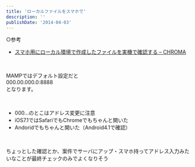 ```yaml
---
title: 'ローカルファイルをスマホで'
description: ''
publishDate: '2014-04-03'
---
```


<p>○参考</p>
<ul>
<li><a href="http://chroma.hatenablog.com/entry/2014/03/13/132528">スマホ用にローカル環境で作成したファイルを実機で確認する – CHROMA</a></li>
</ul>
<p>&nbsp;</p>
<p>MAMPではデフォルト設定だと<br>
000.00.000.0:8888<br>
となります。</p>
<p>&nbsp;</p>
<ul>
<li>000…のとこはアドレス変更に注意</li>
<li>iOS7.1ではSafariでもChromeでもちゃんと開いた</li>
<li>Andoridでもちゃんと開いた（Android4.1で確認）</li>
</ul>
<p>&nbsp;</p>
<p>ちょっとした確認とか、案件でサーバにアップ・スマホ持ってアドレス入力みたいなことが最終チェックのみでよくなりそう</p>

